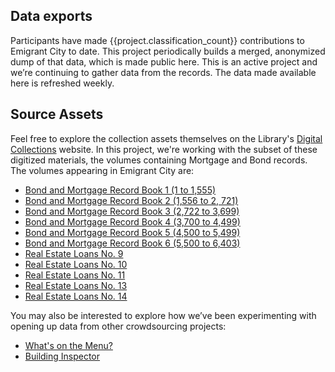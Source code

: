 ## Data exports

Participants have made {{project.classification_count}} contributions to Emigrant City to date. This project periodically builds a merged, anonymized dump of that data, which is made public here. This is an active project and we’re continuing to gather data from the records. The data made available here is refreshed weekly.

## Source Assets
Feel free to explore the collection assets themselves on the Library's [Digital Collections](http://digitalcollections.nypl.org/collections/emigrant-savings-bank-records) website. In this project, we're working with the subset of these digitized materials, the volumes containing Mortgage and Bond records. The volumes appearing in Emigrant City are:
* [Bond and Mortgage Record Book 1 (1 to 1,555)](http://digitalcollections.nypl.org/items/df712aa0-00b1-0133-fbd7-58d385a7bbd0)
* [Bond and Mortgage Record Book 2 (1,556 to 2, 721)](http://digitalcollections.nypl.org/items/c0c38370-015a-0133-065e-58d385a7bbd0)
* [Bond and Mortgage Record Book 3 (2,722 to 3,699)](http://digitalcollections.nypl.org/items/5bb969d0-0241-0133-f196-58d385a7b928)
* [Bond and Mortgage Record Book 4 (3,700 to 4,499)](http://digitalcollections.nypl.org/items/109c0900-02e7-0133-03cf-58d385a7bbd0)
* [Bond and Mortgage Record Book 5 (4,500 to 5,499)](http://digitalcollections.nypl.org/items/e53b4fe0-02fc-0133-0e0d-58d385a7bbd0)
* [Bond and Mortgage Record Book 6 (5,500 to 6,403)](http://digitalcollections.nypl.org/items/20aa00a0-0311-0133-9d30-58d385a7bbd0)
* [Real Estate Loans No. 9](http://digitalcollections.nypl.org/items/6cf0ed60-23ef-0133-6b54-58d385a7b928)
* [Real Estate Loans No. 10](http://digitalcollections.nypl.org/items/59b0a100-23fd-0133-b24f-58d385a7bbd0)
* [Real Estate Loans No. 11](http://digitalcollections.nypl.org/items/cf0c3ee0-24bd-0133-5e2d-58d385a7b928)
* [Real Estate Loans No. 13](http://digitalcollections.nypl.org/items/3edf3050-24cd-0133-e6df-58d385a7b928)
* [Real Estate Loans No. 14](http://digitalcollections.nypl.org/items/01af2f60-8701-0133-b22c-00505686a51c)


You may also be interested to explore how we’ve been experimenting with opening up data from other crowdsourcing projects:
* [What's on the Menu?](http://menus.nypl.org/data)
* [Building Inspector](http://buildinginspector.nypl.org/data)
